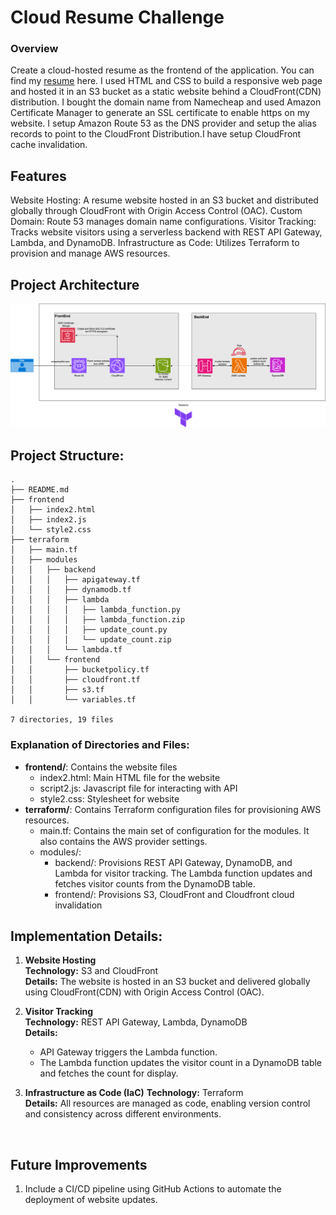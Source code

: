 # Cloud Resume Challenge



### Overview  

Create a cloud-hosted resume as the frontend of the application. You can find my [resume](https://anupamadhir.com) here.
I used HTML and CSS to build a responsive web page and hosted it in an S3 bucket as a static website behind a CloudFront(CDN) distribution.
I bought the domain name from Namecheap and used Amazon Certificate Manager to generate an SSL certificate to enable https on my website.
I setup Amazon Route 53 as the DNS provider and setup the alias records to point to the CloudFront Distribution.I have setup CloudFront cache invalidation.  

## Features

Website Hosting: A resume website hosted in an S3 bucket and distributed globally through CloudFront with Origin Access Control (OAC).
Custom Domain: Route 53 manages domain name configurations.
Visitor Tracking: Tracks website visitors using a serverless backend with REST API Gateway, Lambda, and DynamoDB.
Infrastructure as Code: Utilizes Terraform to provision and manage AWS resources.  

## Project Architecture

![](.idea/images/Terraform-3.drawio.png)


## Project Structure:

    .
    ├── README.md
    ├── frontend
    │   ├── index2.html
    │   ├── index2.js
    │   └── style2.css
    ├── terraform
    │   ├── main.tf
    │   ├── modules
    │   │   ├── backend
    │   │   │   ├── apigateway.tf
    │   │   │   ├── dynamodb.tf
    │   │   │   ├── lambda
    │   │   │   │   ├── lambda_function.py
    │   │   │   │   ├── lambda_function.zip
    │   │   │   │   ├── update_count.py
    │   │   │   │   └── update_count.zip
    │   │   │   └── lambda.tf
    │   │   └── frontend
    │   │       ├── bucketpolicy.tf
    │   │       ├── cloudfront.tf
    │   │       ├── s3.tf
    │   │       └── variables.tf
 
    7 directories, 19 files




### Explanation of Directories and Files:

- **frontend/**: Contains the website files
  * index2.html: Main HTML file for the website  
  * script2.js: Javascript file for interacting with API  
  * style2.css: Stylesheet for website  
- **terraform/**: Contains Terraform configuration files for provisioning AWS resources.  
   * main.tf: Contains the main set of configuration for the modules. It also contains the AWS provider settings.
   * modules/:  
     * backend/: Provisions REST API Gateway, DynamoDB, and Lambda for visitor tracking. The Lambda function updates and fetches visitor counts from the DynamoDB table.
     * frontend/: Provisions S3, CloudFront and Cloudfront cloud invalidation
   
## Implementation Details:
1. **Website Hosting**  
    **Technology:** S3 and CloudFront  
    **Details:** The website is hosted in an S3 bucket and delivered globally using CloudFront(CDN) with Origin Access Control (OAC).  

2. **Visitor Tracking**  
   **Technology:** REST API Gateway, Lambda, DynamoDB  
   **Details:** 
   * API Gateway triggers the Lambda function.
   * The Lambda function updates the visitor count in a DynamoDB table and fetches the count for display.
    
3. **Infrastructure as Code (IaC)** 
   **Technology:** Terraform  
   **Details:** All resources are managed as code, enabling version control and consistency across different environments.

<br>

## Future Improvements
1. Include a CI/CD pipeline using GitHub Actions to automate the deployment of website updates.

<br>
